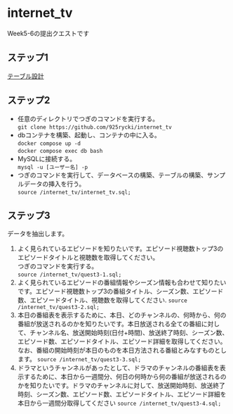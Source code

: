 # internet_tv
Week5-6の提出クエストです

## ステップ1
[テーブル設計](https://silky-emery-b0e.notion.site/1-e925c1da35fc48bd8e7ea951beb77986)

## ステップ2
- 任意のディレクトリでつぎのコマンドを実行する。  
 `git clone https://github.com/925rycki/internet_tv`
- dbコンテナを構築、起動し、コンテナの中に入る。  
  `docker compose up -d`   
  `docker compose exec db bash`   
- MySQLに接続する。  
  `mysql -u [ユーザー名] -p`   
- つぎのコマンドを実行して、データベースの構築、テーブルの構築、サンプルデータの挿入を行う。  
  `source /internet_tv/internet_tv.sql;`   
  
## ステップ3
データを抽出します。

1. よく見られているエピソードを知りたいです。エピソード視聴数トップ3のエピソードタイトルと視聴数を取得してください。  
つぎのコマンドを実行する。  
`source /internet_tv/quest3-1.sql;`   
2. よく見られているエピソードの番組情報やシーズン情報も合わせて知りたいです。エピソード視聴数トップ3の番組タイトル、シーズン数、エピソード数、エピソードタイトル、視聴数を取得してください. 
`source /internet_tv/quest3-2.sql;`   
3. 本日の番組表を表示するために、本日、どのチャンネルの、何時から、何の番組が放送されるのかを知りたいです。本日放送される全ての番組に対して、チャンネル名、放送開始時刻(日付+時間)、放送終了時刻、シーズン数、エピソード数、エピソードタイトル、エピソード詳細を取得してください。なお、番組の開始時刻が本日のものを本日方法される番組とみなすものとします。
`source /internet_tv/quest3-3.sql;` 
4. ドラマというチャンネルがあったとして、ドラマのチャンネルの番組表を表示するために、本日から一週間分、何日の何時から何の番組が放送されるのかを知りたいです。ドラマのチャンネルに対して、放送開始時刻、放送終了時刻、シーズン数、エピソード数、エピソードタイトル、エピソード詳細を本日から一週間分取得してください
`source /internet_tv/quest3-4.sql;` 
